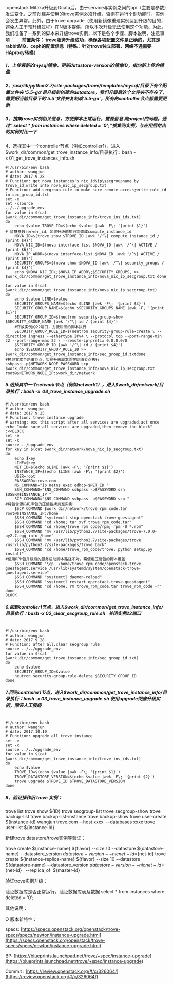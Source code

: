  openstack Mitaka升级到Ocata后，由于service与实例之间的api（主要是参数）发生变化，之前创建并使用的trove实例必须升级，否则在运行个别功能时，实例会发生异常。此外，由于trove upgrade（使用新镜像重建实例达到升级的目的，避免人工干预升级过程）在N版本提供，所以本次升级无法使用这个功能。为此，我们准备了一系列的脚本来升级trove实例，以下是各个步骤、脚本说明、注意事项：
    
**前置条件： trove服务升级成功，确保各项配置文件是正确的，尤其是rabbitMQ、ceph的配置信息（特殊：针对trove独立部署、网络不通需要HAproxy转换）**
   
##### 1、上传最新的mysql镜像，更新datastore-version的镜像ID，指向新上传的镜像
##### 2、/usr/lib/python2.7/site-packages/trove/templates/mysql/目录下有个配置文件夹 ‘5.5-ga’是升级前创建的datastore，我们升级后这个文件夹不存在了，需要把当前目录下的'5.5'文件夹复制成‘5.5-ga’，所有的controller节点都需要更新
##### 3、搜集trove实例相关信息，方便脚本正常运行，需要留意 跨project的问题。通过“ select * from instances where deleted = '0';”搜集到实例，与应用层给出的实例对比一下
4、选择其中一个controller节点（例如controller1），进入$work_dir/common/get_trove_instance_info/目录执行：bash -x 01_get_trove_instances_info.sh
```
#!/usr/bin/env bash
# author: wangjun
# date: 2017.9.28
# Function: get nova instances's nic_id\ip\secgroupname by trove_id,write into nova_nic_ip_secgroup.txt
# Function: add secgroup rule to make sure remote-access;write rule_id in sec_group_id.txt
set -e 
set -xsource 
../../upgrade_env
for value in $(cat $work_dir/common/get_trove_instance_info/trove_ins_ids.txt)
do 
    echo $value TROVE_ID=$(echo $value |awk -F\; '{print $1}')
# 留意参数server_id，如果升级前执行需改成compute_instance_id 
    NOVA_ID=$(trove show $TROVE_ID |awk '/^\| compute_instance_id / {print $4}') 
    NOVA_NIC_ID=$(nova interface-list $NOVA_ID |awk '/^\| ACTIVE / {print $6}') 
    NOVA_IP_ADDR=$(nova interface-list $NOVA_ID |awk '/^\| ACTIVE / {print $8}') 
    SECURITY_GROUPS=$(nova show $NOVA_ID |awk '/^\| security_groups / {print $4}')
    echo $NOVA_NIC_ID\;$NOVA_IP_ADDR\;$SECURITY_GROUPS, >> $work_dir/common/get_trove_instance_info/nova_nic_ip_secgroup.txt done

for value in $(cat $work_dir/common/get_trove_instance_info/nova_nic_ip_secgroup.txt)
do 
    echo $value LINE=$value 
    SECURITY_GROUPS_NAME=$(echo $LINE |awk -F\; '{print $3}') 
    SECURITY_GROUP_NAME=$(echo $SECURITY_GROUPS_NAME |awk -F, '{print $1}') 
    SECURITY_GROUP_ID=$(neutron security-group-show $SECURITY_GROUP_NAME |awk '/^\| id / {print $4}')
    #开放实例的22端口，方便后面的脚本执行 
    SECURITY_GROUP_RULE_ID=$(neutron security-group-rule-create \ --direction ingress --ethertype IPv4 \ --protocol tcp --port-range-min 22 --port-range-max 22 \ --remote-ip-prefix 0.0.0.0/0 
    $SECURITY_GROUP_ID |awk '/^\| id / {print $4}') 
    echo $SECURITY_GROUP_RULE_ID >> $work_dir/common/get_trove_instance_info/sec_group_id.txtdone
#拷贝文本至网络节点，实例升级脚本需在网络节点执行
sshpass -p$NETWORK_NODE_PASSWORD scp $work_dir/common/get_trove_instance_info/nova_nic_ip_secgroup.txt root@$NETWORK_NODE_IP:$work_dir/network
```
##### 5.选择其中一个network节点（例如network1），进入$work_dir/network/目录执行：bash -x  08_trove_instance_upgrade.sh
```
#!/usr/bin/env bash
# author: wangjun
# date: 2017.9.25
# Function: trove instance upgrade
# warning: exc this script after all services are upgraded,act once
echo "make sure all services are upgraded,then remove the block"
:<<BLOCK
set -e 
set -x
source ../upgrade_env
for key in $(cat $work_dir/network/nova_nic_ip_secgroup.txt)
do
    echo $key
    LINE=$key
    NET_ID=$(echo $LINE |awk -F\; '{print $1}')
    INSTANCE_IP=$(echo $LINE |awk -F\; '{print $2}')
    USER=root
    PASSWORD=trove.com
    NS_COMMAND="ip netns exec qdhcp-$NET_ID "
    SSH_COMMAND="$NS_COMMAND sshpass -p$PASSWORD ssh $USER@$INSTANCE_IP "
    SCP_COMMAND="$NS_COMMAND sshpass -p$PASSWORD scp "
#将包含源码和库包的压缩包拷贝至实例
    $SCP_COMMAND $work_dir/network/trove_rpm_code.tar root@$INSTANCE_IP:/home
    $SSH_COMMAND "systemctl stop openstack-trove-guestagent"
    $SSH_COMMAND "cd /home; tar xvf trove_rpm_code.tar"
    $SSH_COMMAND "cd /home/trove_rpm_code/rpm; rpm -U *.rpm"
    $SSH_COMMAND "mv /usr/lib/python2.7/site-packages/trove-7.0.0-py2.7.egg-info /home"
    $SSH_COMMAND "mv /usr/lib/python2.7/site-packages/trove  /usr/lib/python2.7/site-packages/trove_back"
    $SSH_COMMAND "cd /home/trove_rpm_code/trove; python setup.py install"
#使用RPM包升级后的服务启动脚本路径不对，需使用压缩包的脚本覆盖
    $SSH_COMMAND "\cp  /home/trove_rpm_code/openstack-trove-guestagent.service /usr/lib/systemd/system/openstack-trove-guestagent.service"
    $SSH_COMMAND "systemctl daemon-reload"
    $SSH_COMMAND "systemctl restart openstack-trove-guestagent"
    $SSH_COMMAND "cd /home; rm trove_rpm_code.tar trove_rpm_code -r"
done
BLOCK
```

##### 6.回到controller1节点，进入$work_dir/common/get_trove_instance_info/目录执行：bash -x 02_clear_secgroup_rule.sh   关闭实例22端口
```

#!/usr/bin/env bash
# author: wangjun
# date: 2017.9.28
# Function: after all,clear secgroup rule
source ../../upgrade_env
for value in $(cat $work_dir/common/get_trove_instance_info/sec_group_id.txt)
do
    echo $value
    SECURITY_GROUP_ID=$value
    neutron security-group-rule-delete $SECURITY_GROUP_ID
done
```

##### 7.回到controller1节点，进入$work_dir/common/get_trove_instance_info/目录执行：bash -x 03_trove_instance_upgrade.sh 使用upgrade彻底升级实例，除去人工痕迹
```

#!/usr/bin/env bash
# author: wangjun
# date: 2017.10.10
# Function: upgrade all trove instance
set -e 
set -x
source ../../upgrade_env
for value in $(cat $work_dir/common/get_trove_instance_info/trove_ins_ids.txt)
do
    echo $value
    TROVE_ID=$(echo $value |awk -F\; '{print $1}')
    TROVE_DATASTORE_VERSION=$(echo $value |awk -F\; '{print $2}')
    trove upgrade $TROVE_ID $TROVE_DATASTORE_VERSION
done
```

##### 8、验证操作旧 trove 实例：

trove list
trove show ${ID}
trove secgroup-list
trove secgroup-show
trove backup-list
trave backup-list-instance
trove backup-show
trove user-create ${instance-id} wangjun trove.com --host xxxx  --databases xxxx
trove user-list ${instance-id}

新建trove datastore/trove实例等验证：

trove create ${instance-name} ${flavor} --size 10 --datastore ${datastore-name} --datastore_version ${datastore-version} --nic net-id=${net-id}
trove create ${instance-replica-name} ${flavor} --size 10 --datastore ${datastore-name} --datastore_version ${datastore-version} --nic net-id=${net-id}   --replica_of  ${master-id}

验证trove实例升级：

验证数据库是否正常运行，验证数据库表及数据
select * from instances where deleted = '0';

其他说明：

O 版本新特性：

specs: [https://specs.openstack.org/openstack/trove-specs/specs/newton/instance-upgrade.html](https://specs.openstack.org/openstack/trove-specs/specs/newton/instance-upgrade.html)

BP: [https://blueprints.launchpad.net/trove/+spec/instance-upgrade](https://blueprints.launchpad.net/trove/+spec/instance-upgrade)

Commit : [https://review.openstack.org/#/c/326064/](https://review.openstack.org/#/c/326064/)
